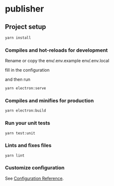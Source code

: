 # publisher

## Project setup

```bash
yarn install
```

### Compiles and hot-reloads for development

Rename or copy the env/.env.example env/.env.local

fill in the configuration

and then run

```bash
yarn electron:serve
```

### Compiles and minifies for production

```bash
yarn electron:build
```

### Run your unit tests

```bash
yarn test:unit
```

### Lints and fixes files

```bash
yarn lint
```

### Customize configuration

See [Configuration Reference](https://cli.vuejs.org/config/).
